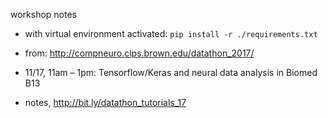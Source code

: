 workshop notes

- with virtual environment activated: `pip install -r ./requirements.txt`

- from: <http://compneuro.clps.brown.edu/datathon_2017/>

- 11/17, 11am – 1pm: Tensorflow/Keras and neural data analysis in Biomed B13

- notes, <http://bit.ly/datathon_tutorials_17>
